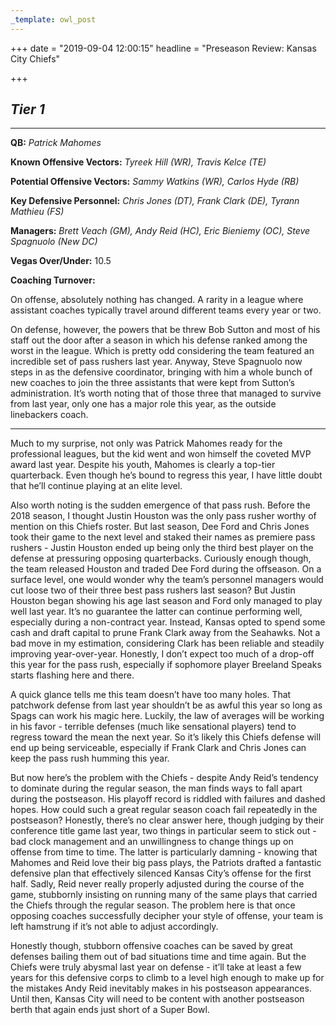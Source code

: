 ```yaml
---
_template: owl_post
---
```



+++
date = "2019-09-04 12:00:15"
headline = "Preseason Review: Kansas City Chiefs"

+++
## **_Tier 1_**

***

**QB:** _Patrick Mahomes_

**Known Offensive Vectors:** _Tyreek Hill (WR), Travis Kelce (TE)_

**Potential Offensive Vectors:** _Sammy Watkins (WR), Carlos Hyde (RB)_

**Key Defensive Personnel:** _Chris Jones (DT), Frank Clark (DE), Tyrann Mathieu (FS)_

**Managers:** _Brett Veach (GM), Andy Reid (HC), Eric Bieniemy (OC), Steve Spagnuolo (New DC)_

**Vegas Over/Under:** 10.5

**Coaching Turnover:**

On offense, absolutely nothing has changed. A rarity in a league where assistant coaches typically travel around different teams every year or two.

On defense, however, the powers that be threw Bob Sutton and most of his staff out the door after a season in which his defense ranked among the worst in the league. Which is pretty odd considering the team featured an incredible set of pass rushers last year. Anyway, Steve Spagnuolo now steps in as the defensive coordinator, bringing with him a whole bunch of new coaches to join the three assistants that were kept from Sutton’s administration. It’s worth noting that of those three that managed to survive from last year, only one has a major role this year, as the outside linebackers coach.

***

Much to my surprise, not only was Patrick Mahomes ready for the professional leagues, but the kid went and won himself the coveted MVP award last year. Despite his youth, Mahomes is clearly a top-tier quarterback. Even though he’s bound to regress this year, I have little doubt that he’ll continue playing at an elite level.

Also worth noting is the sudden emergence of that pass rush. Before the 2018 season, I thought Justin Houston was the only pass rusher worthy of mention on this Chiefs roster. But last season, Dee Ford and Chris Jones took their game to the next level and staked their names as premiere pass rushers - Justin Houston ended up being only the third best player on the defense at pressuring opposing quarterbacks. Curiously enough though, the team released Houston and traded Dee Ford during the offseason. On a surface level, one would wonder why the team’s personnel managers would cut loose two of their three best pass rushers last season? But Justin Houston began showing his age last season and Ford only managed to play well last year. It’s no guarantee the latter can continue performing well, especially during a non-contract year. Instead, Kansas opted to spend some cash and draft capital to prune Frank Clark away from the Seahawks. Not a bad move in my estimation, considering Clark has been reliable and steadily improving year-over-year. Honestly, I don’t expect too much of a drop-off this year for the pass rush, especially if sophomore player Breeland Speaks starts flashing here and there.

A quick glance tells me this team doesn’t have too many holes. That patchwork defense from last year shouldn’t be as awful this year so long as Spags can work his magic here. Luckily, the law of averages will be working in his favor - terrible defenses (much like sensational players) tend to regress toward the mean the next year. So it’s likely this Chiefs defense will end up being serviceable, especially if Frank Clark and Chris Jones can keep the pass rush humming this year.

But now here’s the problem with the Chiefs - despite Andy Reid’s tendency to dominate during the regular season, the man finds ways to fall apart during the postseason. His playoff record is riddled with failures and dashed hopes. How could such a great regular season coach fail repeatedly in the postseason? Honestly, there’s no clear answer here, though judging by their conference title game last year, two things in particular seem to stick out - bad clock management and an unwillingness to change things up on offense from time to time. The latter is particularly damning - knowing that Mahomes and Reid love their big pass plays, the Patriots drafted a fantastic defensive plan that effectively silenced Kansas City’s offense for the first half. Sadly, Reid never really properly adjusted during the course of the game, stubbornly insisting on running many of the same plays that carried the Chiefs through the regular season. The problem here is that once opposing coaches successfully decipher your style of offense, your team is left hamstrung if it’s not able to adjust accordingly.

Honestly though, stubborn offensive coaches can be saved by great defenses bailing them out of bad situations time and time again. But the Chiefs were truly abysmal last year on defense - it’ll take at least a few years for this defensive corps to climb to a level high enough to make up for the mistakes Andy Reid inevitably makes in his postseason appearances. Until then, Kansas City will need to be content with another postseason berth that again ends just short of a Super Bowl.
